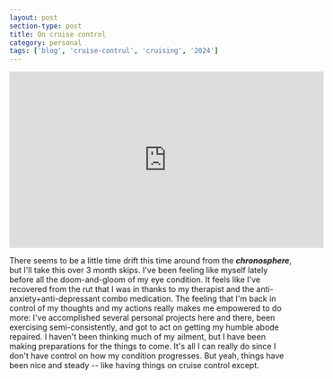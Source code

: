 ```yaml
---
layout: post
section-type: post
title: On cruise control
category: personal
tags: ['blog', 'cruise-contrul', 'cruising', '2024']
---
```


<p align="center">
        <div class="videoWrapper">
<iframe width="560" height="315" src="https://www.youtube.com/embed/zmpjYSEJkII?si=GyreX85cMno_uIGR" title="YouTube video player" frameborder="0" allow="accelerometer; autoplay; clipboard-write; encrypted-media; gyroscope; picture-in-picture" allowfullscreen></iframe>
        </div>
</p>

There seems to be a little time drift this time around from the __*chronosphere*__, but I'll take this over 3 month skips. I've been feeling like myself lately before all the doom-and-gloom of my eye condition. It feels like I've recovered from the rut that I was in thanks to my therapist and the anti-anxiety+anti-depressant combo medication. The feeling that I'm back in control of my thoughts and my actions really makes me empowered to do more: I've accomplished several personal projects here and there, been exercising semi-consistently, and got to act on getting my humble abode repaired. I haven't been thinking much of my ailment, but I have been making preparations for the things to come. It's all I can really do since I don't have control on how my condition progresses. But yeah, things have been nice and steady -- like having things on cruise control except.
